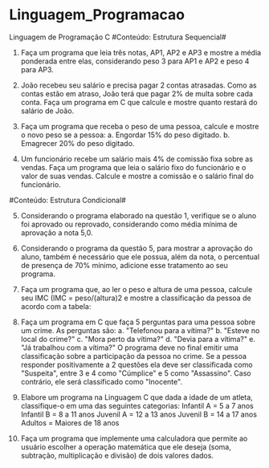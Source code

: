 # Linguagem_Programacao
Linguagem de Programação C
#Conteúdo: Estrutura Sequencial#

1. Faça um programa que leia três notas, AP1, AP2 e AP3 e mostre a média ponderada entre elas, considerando peso 3 para AP1 e AP2 e peso 4 para AP3.

2. João recebeu seu salário e precisa pagar 2 contas atrasadas. Como as contas estão em atraso, João terá que pagar 2% de multa sobre cada conta. Faça um programa em C que calcule e mostre quanto restará do salário de João.

3. Faça um programa que receba o peso de uma pessoa, calcule e mostre o novo peso se a pessoa:
a. Engordar 15% do peso digitado.
b. Emagrecer 20% do peso digitado.

4. Um funcionário recebe um salário mais 4% de comissão fixa sobre as vendas. Faça um programa que leia o salário fixo do funcionário e o valor de suas vendas. Calcule e mostre a comissão e o salário final do funcionário.

#Conteúdo: Estrutura Condicional#

5. Considerando o programa elaborado na questão 1, verifique se o aluno foi aprovado ou reprovado, considerando como média mínima de aprovação a nota 5,0.

6. Considerando o programa da questão 5, para mostrar a aprovação do aluno, também é necessário que ele possua, além da nota, o percentual de presença de 70% mínimo, adicione esse tratamento ao seu programa.

7. Faça um programa que, ao ler o peso e altura de uma pessoa, calcule seu IMC (IMC = peso/(altura)2 e mostre a classificação da pessoa de acordo com a tabela:

8. Faça um programa em C que faça 5 perguntas para uma pessoa sobre um crime.
As perguntas são:
  a. "Telefonou para a vítima?"
  b. "Esteve no local do crime?"
  c. "Mora perto da vítima?"
  d. "Devia para a vítima?"
  e. "Já trabalhou com a vítima?"
O programa deve no final emitir uma classificação sobre a participação da pessoa no crime. Se a pessoa responder positivamente a 2 questões ela deve ser classificada como "Suspeita", entre 3 e 4 como "Cúmplice" e 5 como "Assassino". Caso contrário, ele será classificado como "Inocente".

9. Elabore um programa na Linguagem C que dada a idade de um atleta, classifique-o em  uma das  seguintes categorias:
Infantil A = 5 a 7 anos
Infantil B = 8 a 11 anos
Juvenil A = 12 a 13 anos
Juvenil B = 14 a 17 anos
Adultos = Maiores de 18 anos

10. Faça um programa que implemente uma calculadora que permite ao usuário escolher a operação matemática que ele deseja (soma, subtração, multiplicação e divisão) de dois valores dados.
